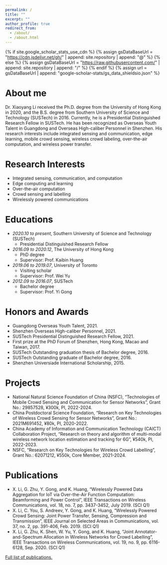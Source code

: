 ```yaml
---
permalink: /
title: ""
excerpt: ""
author_profile: true
redirect_from: 
  - /about/
  - /about.html
---
```


{% if site.google_scholar_stats_use_cdn %}
{% assign gsDataBaseUrl = "https://cdn.jsdelivr.net/gh/" | append: site.repository | append: "@" %}
{% else %}
{% assign gsDataBaseUrl = "https://raw.githubusercontent.com/" | append: site.repository | append: "/" %}
{% endif %}
{% assign url = gsDataBaseUrl | append: "google-scholar-stats/gs_data_shieldsio.json" %}

<span class='anchor' id='about-me'></span>

# About me
Dr. Xiaoyang Li received the Ph.D. degree from the University of Hong Kong in 2020, and the B.S. degree from Southern University of Science and Technology (SUSTech) in 2016. Currently, he is a Presidential Distinguished Research Fellow in SUSTech. He has been recognized as Overseas Youth Talent in Guangdong and Overseas High-caliber Personnel in Shenzhen. His research interests include integrated sensing and communication, edge learning, mobile crowd sensing, wireless crowd labeling, over-the-air computation, and wireless power transfer.
<!-- 这一行是总citations的数据 -->
<!-- <a href='https://scholar.google.com/citations?user=MyorWTwAAAAJ'><img src="https://img.shields.io/endpoint?url={{ url | url_encode }}&logo=Google%20Scholar&labelColor=f6f6f6&color=9cf&style=flat&label=citations"></a> -->

# Research Interests
- Integrated sensing, communication, and computation
- Edge computing and learning
- Over-the-air computation
- Crowd sensing and labelling
- Wirelessly powered communications

# Educations
- *2020.10 to present*, Southern University of Science and Technology (SUSTech)
  - Presidential Distinguished Research Fellow
- *2016.09 to 2020.12*, The University of Hong Kong
  - PhD degree
  - Supervisor: Prof. Kaibin Huang
- *2019.06 to 2019.07*, University of Toronto
  - Visiting scholar
  - Supervisor: Prof. Wei Yu
- *2012.09 to 2016.07*, SUSTech
  - Bachelor degree
  - Supervisor: Prof. Yi Gong
 
# Honors and Awards
- Guangdong Overseas Youth Talent, 2021.
- Shenzhen Overseas High-caliber Personnel, 2021.
- SUSTech Presidential Distinguished Research Fellow, 2021.
- First prize at the PhD Forum of Shenzhen, Hong Kong, Macao and Taiwan, 2017.
- SUSTech Outstanding graduation thesis of Bachelor degree, 2016.
- SUSTech Outstanding graduate of Bachelor degree, 2016.
- Shenzhen Universiade International Scholarship, 2015.

# Projects
- National Natural Science Foundation of China (NSFC), “Technologies of Mobile Crowd Sensing and Communication for Sensor Networks”, Grant No.: 29857528, ¥300k, PI, 2022-2024.
- China Postdoctoral Science Foundation, “Research on Key Technologies of Wireless Crowd Sensing for Sensor Networks”, Grant No.: 2021M691452, ¥80k, PI, 2020-2022.
- China Academy of Information and Communication Technology (CAICT) Collaboration Project, “Research on theory and algorithm of multi-modal wireless network location estimation and tracking for 6G”, ¥540k, PI, 2022-2023.
- NSFC, “Research on Key Technologies for Wireless Crowd Labelling”, Grant No.: 62071212, ¥550k, Core Member, 2021-2024.

# Publications
- X. Li, G. Zhu, Y. Gong, and K. Huang, “Wirelessly Powered Data Aggregation for IoT via Over-the-Air Function Computation: Beamforming and Power Control”, IEEE Transactions on Wireless Communications, vol. 18, no. 7, pp. 3437-3452, July 2019. (SCI Q1) <span class='show_paper_citations' data='MyorWTwAAAAJ:d1gkVwhDpl0C'></span>
- X. Li, C. You, S. Andreev, Y. Gong, and K. Huang, “Wirelessly Powered Crowd Sensing: Joint Power Transfer, Sensing, Compression and Transmission”, IEEE Journal on Selected Areas in Communications, vol. 37, no. 2, pp. 391-406, Feb. 2019. (SCI Q1) <span class='show_paper_citations' data='MyorWTwAAAAJ:u5HHmVD_uO8C'></span>
- X. Li, G. Zhu, K. Shen, W. Yu, Y. Gong, and K. Huang, “Joint Annotator-and-Spectrum Allocation in Wireless Networks for Crowd Labelling”, IEEE Transactions on Wireless Communications, vol. 19, no. 9, pp. 6116-6128, Sep. 2020. (SCI Q1) <span class='show_paper_citations' data='MyorWTwAAAAJ:IjCSPb-OGe4C'></span>

[Full list of publications.](/publications/)
